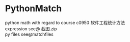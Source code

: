 # PythonMatch
python math with regard to course c0950 软件工程统计方法<br>
expression see@ 截图.zip<br>
py files see@matchfiles
